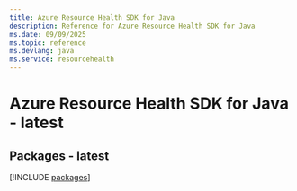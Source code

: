 ```yaml
---
title: Azure Resource Health SDK for Java
description: Reference for Azure Resource Health SDK for Java
ms.date: 09/09/2025
ms.topic: reference
ms.devlang: java
ms.service: resourcehealth
---
```

# Azure Resource Health SDK for Java - latest
## Packages - latest
[!INCLUDE [packages](resource-health-index.md)]
